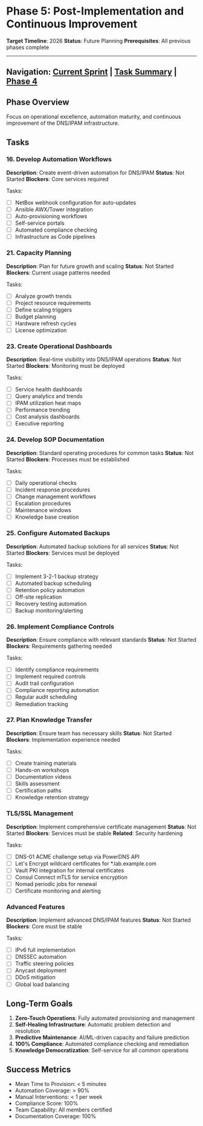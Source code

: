 # Phase 5: Post-Implementation and Continuous Improvement

**Target Timeline**: 2026
**Status**: Future Planning
**Prerequisites**: All previous phases complete

---

Navigation: [Current Sprint](../current-sprint.md) | [Task Summary](../task-summary.md) | [Phase 4](./phase-4-multisite.md)
---

## Phase Overview

Focus on operational excellence, automation maturity, and continuous improvement of the DNS/IPAM infrastructure.

## Tasks

### 16. Develop Automation Workflows

**Description**: Create event-driven automation for DNS/IPAM
**Status**: Not Started
**Blockers**: Core services required

Tasks:

- [ ] NetBox webhook configuration for auto-updates
- [ ] Ansible AWX/Tower integration
- [ ] Auto-provisioning workflows
- [ ] Self-service portals
- [ ] Automated compliance checking
- [ ] Infrastructure as Code pipelines

### 21. Capacity Planning

**Description**: Plan for future growth and scaling
**Status**: Not Started
**Blockers**: Current usage patterns needed

Tasks:

- [ ] Analyze growth trends
- [ ] Project resource requirements
- [ ] Define scaling triggers
- [ ] Budget planning
- [ ] Hardware refresh cycles
- [ ] License optimization

### 23. Create Operational Dashboards

**Description**: Real-time visibility into DNS/IPAM operations
**Status**: Not Started
**Blockers**: Monitoring must be deployed

Tasks:

- [ ] Service health dashboards
- [ ] Query analytics and trends
- [ ] IPAM utilization heat maps
- [ ] Performance trending
- [ ] Cost analysis dashboards
- [ ] Executive reporting

### 24. Develop SOP Documentation

**Description**: Standard operating procedures for common tasks
**Status**: Not Started
**Blockers**: Processes must be established

Tasks:

- [ ] Daily operational checks
- [ ] Incident response procedures
- [ ] Change management workflows
- [ ] Escalation procedures
- [ ] Maintenance windows
- [ ] Knowledge base creation

### 25. Configure Automated Backups

**Description**: Automated backup solutions for all services
**Status**: Not Started
**Blockers**: Services must be deployed

Tasks:

- [ ] Implement 3-2-1 backup strategy
- [ ] Automated backup scheduling
- [ ] Retention policy automation
- [ ] Off-site replication
- [ ] Recovery testing automation
- [ ] Backup monitoring/alerting

### 26. Implement Compliance Controls

**Description**: Ensure compliance with relevant standards
**Status**: Not Started
**Blockers**: Requirements gathering needed

Tasks:

- [ ] Identify compliance requirements
- [ ] Implement required controls
- [ ] Audit trail configuration
- [ ] Compliance reporting automation
- [ ] Regular audit scheduling
- [ ] Remediation tracking

### 27. Plan Knowledge Transfer

**Description**: Ensure team has necessary skills
**Status**: Not Started
**Blockers**: Implementation experience needed

Tasks:

- [ ] Create training materials
- [ ] Hands-on workshops
- [ ] Documentation videos
- [ ] Skills assessment
- [ ] Certification paths
- [ ] Knowledge retention strategy

### TLS/SSL Management

**Description**: Implement comprehensive certificate management
**Status**: Not Started
**Blockers**: Services must be stable
**Related**: Security hardening

Tasks:

- [ ] DNS-01 ACME challenge setup via PowerDNS API
- [ ] Let's Encrypt wildcard certificates for *.lab.example.com
- [ ] Vault PKI integration for internal certificates
- [ ] Consul Connect mTLS for service encryption
- [ ] Nomad periodic jobs for renewal
- [ ] Certificate monitoring and alerting

### Advanced Features

**Description**: Implement advanced DNS/IPAM features
**Status**: Not Started
**Blockers**: Core must be stable

Tasks:

- [ ] IPv6 full implementation
- [ ] DNSSEC automation
- [ ] Traffic steering policies
- [ ] Anycast deployment
- [ ] DDoS mitigation
- [ ] Global load balancing

## Long-Term Goals

1. **Zero-Touch Operations**: Fully automated provisioning and management
2. **Self-Healing Infrastructure**: Automatic problem detection and resolution
3. **Predictive Maintenance**: AI/ML-driven capacity and failure prediction
4. **100% Compliance**: Automated compliance checking and remediation
5. **Knowledge Democratization**: Self-service for all common operations

## Success Metrics

- Mean Time to Provision: < 5 minutes
- Automation Coverage: > 90%
- Manual Interventions: < 1 per week
- Compliance Score: 100%
- Team Capability: All members certified
- Documentation Coverage: 100%

